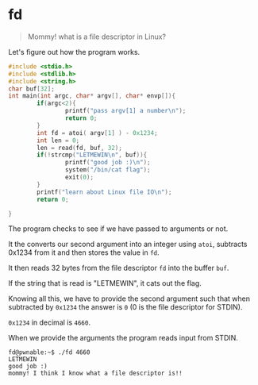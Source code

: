 # fd

> Mommy! what is a file descriptor in Linux?

Let's figure out how the program works.

```c
#include <stdio.h>
#include <stdlib.h>
#include <string.h>
char buf[32];
int main(int argc, char* argv[], char* envp[]){
        if(argc<2){
                printf("pass argv[1] a number\n");
                return 0;
        }
        int fd = atoi( argv[1] ) - 0x1234;
        int len = 0;
        len = read(fd, buf, 32);
        if(!strcmp("LETMEWIN\n", buf)){
                printf("good job :)\n");
                system("/bin/cat flag");
                exit(0);
        }
        printf("learn about Linux file IO\n");
        return 0;

}
```

The program checks to see if we have passed to arguments or not.

It the converts our second argument into an integer using `atoi`, subtracts 0x1234 from it and then stores the value in `fd`.

It then reads 32 bytes from the file descriptor `fd` into the buffer `buf`.

If the string that is read is "LETMEWIN", it cats out the flag.

Knowing all this, we have to provide the second argument such that when subtracted by `0x1234` the answer is `0` (0 is the file descriptor for STDIN).

`0x1234` in decimal is `4660`.

When we provide the arguments the program reads input from STDIN.

```
fd@pwnable:~$ ./fd 4660
LETMEWIN
good job :)
mommy! I think I know what a file descriptor is!!
```
